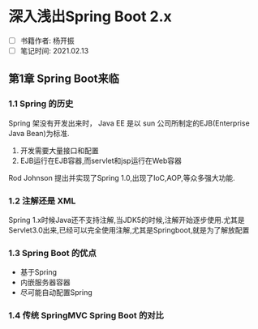 # 深入浅出Spring Boot 2.x

- [ ] 书籍作者: 杨开振
- [ ] 笔记时间: 2021.02.13

## 第1章 Spring Boot来临　

### 1.1 Spring 的历史

Spring 架没有开发出来时， Java EE 是以 sun 公司所制定的EJB(Enterprise Java Bean)为标准.

1. 开发需要大量接口和配置
2. EJB运行在EJB容器,而servlet和jsp运行在Web容器

Rod Johnson 提出并实现了Spring 1.0,出现了IoC,AOP,等众多强大功能.

### 1.2 注解还是 XML

Spring 1.x时候Java还不支持注解,当JDK5的时候,注解开始逐步使用.尤其是Servlet3.0出来,已经可以完全使用注解,尤其是Springboot,就是为了解放配置

### 1.3 Spring Boot 的优点

- 基于Spring
- 内嵌服务器容器
- 尽可能自动配置Spring

### 1.4 传统 SpringMVC Spring Boot 的对比